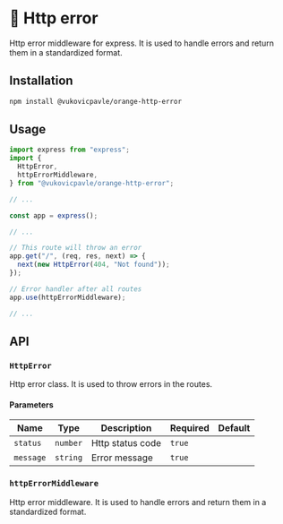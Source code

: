 # 🍊 Http error

Http error middleware for express. It is used to handle errors and return them in a standardized format.

## Installation

```bash
npm install @vukovicpavle/orange-http-error
```

## Usage

```javascript
import express from "express";
import {
  HttpError,
  httpErrorMiddleware,
} from "@vukovicpavle/orange-http-error";

// ...

const app = express();

// ...

// This route will throw an error
app.get("/", (req, res, next) => {
  next(new HttpError(404, "Not found"));
});

// Error handler after all routes
app.use(httpErrorMiddleware);

// ...
```

## API

### `HttpError`

Http error class. It is used to throw errors in the routes.

#### Parameters

| Name      | Type     | Description      | Required | Default |
| --------- | -------- | ---------------- | -------- | ------- |
| `status`  | `number` | Http status code | `true`   |         |
| `message` | `string` | Error message    | `true`   |         |

### `httpErrorMiddleware`

Http error middleware. It is used to handle errors and return them in a standardized format.
